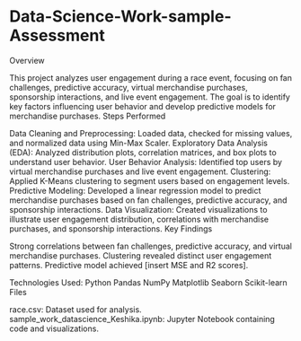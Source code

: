 # Data-Science-Work-sample-Assessment
Overview

This project analyzes user engagement during a race event, focusing on fan challenges, predictive accuracy, virtual merchandise purchases, sponsorship interactions, and live event engagement. The goal is to identify key factors influencing user behavior and develop predictive models for merchandise purchases.
Steps Performed

Data Cleaning and Preprocessing: Loaded data, checked for missing values, and normalized data using Min-Max Scaler.
Exploratory Data Analysis (EDA): Analyzed distribution plots, correlation matrices, and box plots to understand user behavior.
User Behavior Analysis: Identified top users by virtual merchandise purchases and live event engagement.
Clustering: Applied K-Means clustering to segment users based on engagement levels.
Predictive Modeling: Developed a linear regression model to predict merchandise purchases based on fan challenges, predictive accuracy, and sponsorship interactions.
Data Visualization: Created visualizations to illustrate user engagement distribution, correlations with merchandise purchases, and sponsorship interactions.
Key Findings

Strong correlations between fan challenges, predictive accuracy, and virtual merchandise purchases.
Clustering revealed distinct user engagement patterns.
Predictive model achieved [insert MSE and R2 scores].

Technologies Used:
Python
Pandas
NumPy
Matplotlib
Seaborn
Scikit-learn
Files

race.csv: Dataset used for analysis.
sample_work_datascience_Keshika.ipynb: Jupyter Notebook containing code and visualizations.


